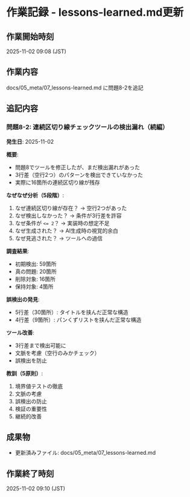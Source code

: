 # 作業記録 - lessons-learned.md更新

## 作業開始時刻
2025-11-02 09:08 (JST)

## 作業内容
docs/05_meta/07_lessons-learned.md に問題8-2を追記

## 追記内容

### 問題8-2: 連続区切り線チェックツールの検出漏れ（続編）

**発生日**: 2025-11-02

**概要**:
- 問題8でツールを修正したが、まだ検出漏れがあった
- 3行差（空行2つ）のパターンを検出できていなかった
- 実際に16箇所の連続区切り線が残存

**なぜなぜ分析（5段階）**:
1. なぜ連続区切り線が存在？ → 空行2つがあった
2. なぜ検出しなかった？ → 条件が3行差を許容
3. なぜ条件が `<= 2`？ → 実装時の想定不足
4. なぜ生成された？ → AI生成時の視覚的余白
5. なぜ見逃された？ → ツールへの過信

**調査結果**:
- 初期検出: 59箇所
- 真の問題: 20箇所
- 削除対象: 16箇所
- 保持対象: 4箇所

**誤検出の発見**:
- 5行差（30箇所）: タイトルを挟んだ正常な構造
- 4行差（9箇所）: パンくずリストを挟んだ正常な構造

**ツール改善**:
- 3行差まで検出可能に
- 文脈を考慮（空行のみかチェック）
- 誤検出を防止

**教訓（5原則）**:
1. 境界値テストの徹底
2. 文脈の考慮
3. 誤検出の防止
4. 検証の重要性
5. 継続的改善

## 成果物
- 更新済みファイル: docs/05_meta/07_lessons-learned.md

## 作業終了時刻
2025-11-02 09:10 (JST)
